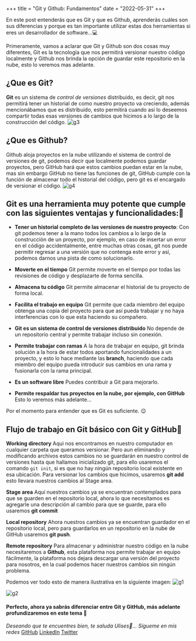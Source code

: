 +++
title = "Git y Github: Fundamentos"
date = "2022-05-31"
+++

En este post entenderás que es Git y que es Github, aprenderás cuáles son sus diferencias y porque es tan importante utilizar estas dos herramientas si eres un desarrollador de software...💻

<!--more-->
Primeramente, vamos a aclarar que Git y Github son dos cosas muy diferentes, Git es la tecnología que nos permitirá versionar nuestro código localmente y Github nos brinda la opción de guardar este repositorio en la nube, esto lo veremos mas adelante.

## ¿Que es Git?

**Git** es un sistema de *control de versiones* distribuido, es decir, git nos permitirá tener un historial de como nuestro proyecto va creciendo, además mencionábamos que es distribuido, esto permitirá cuando así lo deseemos compartir todas esas versiones de cambios que hicimos a lo largo de la construcción del código.
![g3](https://user-images.githubusercontent.com/99143567/171487829-8f345219-be97-4f5b-a23b-c09082c0a1e6.png)

## ¿Que es Github?
Github aloja proyectos en la nube utilizando el sistema de control de versiones de git, podemos decir que localmente podemos guardar proyectos, pero GitHub hará que estos cambios puedan estar en la nube, mas sin embargo GitHub no tiene las funciones de git, GitHub cumple con la función de almacenar todo el historial del código, pero git es el encargado de versionar el código.
![g4](https://user-images.githubusercontent.com/99143567/171487862-adefecad-4924-46d7-a90c-fbe6d4c3b232.png)

## Git es una herramienta muy potente que cumple con las siguientes ventajas y funcionalidades:🔨

- **Tener un historial completo de las versiones de nuestro proyecto**:
  Con git podemos tener a la mano todos los cambios a lo largo de la construcción de un proyecto, por ejemplo, en caso de insertar un error en el código accidentalmente, entre muchas otras cosas, git nos puede permitir regresar a una versión que no contenga este error y así, podemos darnos una pista de como solucionarlo.

- **Moverte en el tiempo**
Git permite moverte en el tiempo por todas las revisiones de código y desplazarte de forma sencilla.

- **Almacena tu código**
Git permite almacenar el historial de tu proyecto de forma local.

- **Facilita el trabajo en equipo**
Git permite que cada miembro del equipo obtenga una copia del proyecto para que así pueda trabajar y no haya interferencias con lo que esta haciendo su compañero.

- **Git es un sistema de control de versiones distribuido**
No depende de un repositorio central y permite trabajar incluso sin conexión.

- **Permite trabajar con ramas**
    A la hora de trabajar en equipo, git brinda solución a la hora de estar todos aportando funcionalidades a un proyecto, y esto lo hace mediante las **branch**, haciendo que cada miembro del equipo pueda introducir sus cambios en una rama y fusionarla con la rama principal.

- **Es un software libre**
Puedes contribuir a Git para mejorarlo.

- **Permite respaldar tus proyectos en la nube, por ejemplo, con GitHub**
Esto lo veremos más adelante...

Por el momento para entender que es Git es suficiente. 😉

## Flujo de trabajo en Git básico con Git y GitHub💱

**Working directory**
Aqui nos encontramos en nuestro computador en cualquier carpeta que queramos versionar.
Pero aun eliminando y modificando archivos estos cambios no se guardarán en nuestro control de versiones hasta que hallamos inicializado git, para ello usaremos el comando ``git init``, si es que no hay ningún repositorio local existente en esa ubicación.
Para versionar los cambios que hicimos, usaremos **git add** esto llevara nuestros cambios al Stage area.

**Stage area**
Aquí nuestros cambios ya se encuentran contemplados para que se guarden en el repositorio local, ahora lo que necesitamos es agregarle una descripción al cambio para que se guarde, para ello usaremos **git commit**

**Local repository**
Ahora nuestros cambios ya se encuentran guardador en el repositorio local, pero para guardarlos en un repositorio en la nube de GitHub usaremos **git push**.

**Remote repository**
Para almacenar y administrar nuestro código en la nube necesitaremos a **Github**, esta plataforma nos permite trabajar en equipo fácilmente, la plataforma nos dejara descargar una versión del proyecto para nosotros, en la cual podemos hacer nuestros cambios sin ningún problema.

Podemos ver todo esto de manera ilustrativa en la siguiente imagen:
![g1](https://user-images.githubusercontent.com/99143567/171487897-ce8ad44e-53d1-46f0-b525-410dedc7828c.png)

![g2](https://user-images.githubusercontent.com/99143567/171487923-3b816b53-6735-4266-af05-c1142e8bccb3.png)

#### Perfecto, ahora ya sabrás diferenciar entre Git y GitHub, más adelante profundizaremos en este tema 🚀

*Deseando que te encuentres bien, te saluda Ulises🤵...*
*Sígueme en mis redes*
[GitHub](https://github.com/UlisesOrnelasR)
[LinkedIn](https://www.linkedin.com/in/ulises-ornelas/)
[Twitter](https://twitter.com/UlisesOrnelass)
